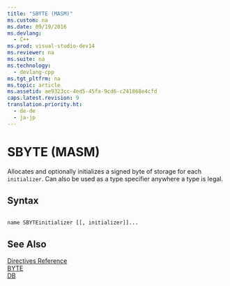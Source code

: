 ```yaml
---
title: "SBYTE (MASM)"
ms.custom: na
ms.date: 09/19/2016
ms.devlang: 
  - C++
ms.prod: visual-studio-dev14
ms.reviewer: na
ms.suite: na
ms.technology: 
  - devlang-cpp
ms.tgt_pltfrm: na
ms.topic: article
ms.assetid: ae9323cc-4ed5-45fa-9cd6-c241868e4cfd
caps.latest.revision: 9
translation.priority.ht: 
  - de-de
  - ja-jp
---
```

# SBYTE (MASM)
Allocates and optionally initializes a signed byte of storage for each `initializer`. Can also be used as a type specifier anywhere a type is legal.  
  
## Syntax  
  
```  
  
name SBYTEinitializer [[, initializer]]...  
```  
  
## See Also  
 [Directives Reference](../vs140/Directives-Reference.md)   
 [BYTE](../vs140/BYTE--MASM-.md)   
 [DB](../vs140/DB.md)